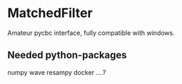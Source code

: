 # MatchedFilter
Amateur pycbc interface, fully compatible with windows.



Needed python-packages
----------------------
numpy
wave
resampy
docker
....?
